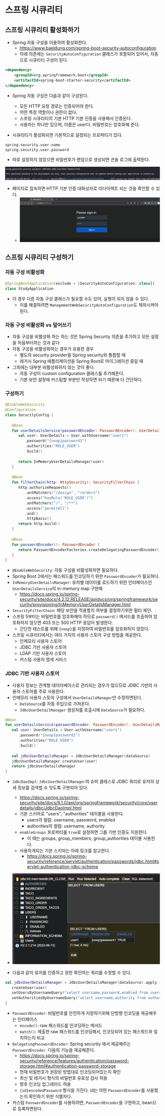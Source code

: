 # 스프링 시큐리티

## 스프링 시큐리티 활성화하기

- Spring 자동 구성을 이용하여 활성화한다.
	- https://www.baeldung.com/spring-boot-security-autoconfiguration
	- 아래 의존에는 `SecurityAutoConfiguration` 클래스가 포함되어 있어서, 자동으로 시큐리티 구성이 된다.

```xml
<dependency> 
	<groupId>org.springframework.boot</groupId> 
	<artifactId>spring-boot-starter-security</artifactId> 
</dependency>
```

- Spring 자동 구성은 다음과 같이 구성된다.
	- 모든 HTTP 요청 경로는 인증되어야 한다.
	- 어떤 특정 역할이나 권한이 없다.
	- 스프링 시큐리티의 기본 HTTP 기본 인증을 사용해서 인증된다.
	- 사용자는 하나만 있으며, 이름은 user다. 비밀번호는 암호화해 준다.

- 시큐리티가 활성화되면 기본적으로 설정되는 프로퍼티가 있다.

```
spring.security.user.name
spring.security.user.password
```

- 따로 설정하지 않았으면 비밀번호가 랜덤으로 생성되면 콘솔 로그에 출력된다.

![](assets/Pasted%20image%2020230530210443.png)

- 페이지로 접속하면 HTTP 기본 인증 대화상자로 리다이렉트 되는 것을 확인할 수 있다.
	- ![](assets/Pasted%20image%2020230530210548.png)

## 스프링 시큐리티 구성하기

### 자동 구성 비활성화

```kotlin
@SpringBootApplication(exclude = [SecurityAutoConfiguration::class])  
class StudyApplication
```

- 이 경우 다른 자동 구성 클래스가 필요할 수도 있어, 실행이 되지 않을 수 있다.
	- 이를 해결하려면 `ManagementWebSecurityAutoConfiguration`도 제외시켜야된다.

### 자동 구성 비활성화 vs 덮어쓰기

- 자동 구성을 비활성화 하는 하는 것은 Spring Security 의존을 추가하고 모든 설정을 처음부터하는 것과 같다.
- 자동 구성을 비활성화하는 경우가 유용한 경우
	- 별도의 security provider을 Spring security와 통합할 때
	- 레거시 Spring 애플리케이션을 Spring Boot로 마이그레이션 중일 때
- 그외에는 대부분 비활성화하지 않는 것이 좋다.
	- 자동 구성이 custom configuration 클래스를 추가해준다.
	- 기본 보안 설정에 커스텀할 부분만 작성하면 되기 때문에 더 간단하다.

### 구성하기

```kotlin
@EnableWebSecurity  
@Configuration  
class SecurityConfig {  
  
   @Bean  
   fun userDetailsService(passwordEncoder: PasswordEncoder): UserDetailsManager {  
      val user: UserDetails = User.withUsername("user1")  
         .password("{noop}password1")  
         .authorities("ROLE_USER")  
         .build()  
  
      return InMemoryUserDetailsManager(user)  
   }  
  
   @Bean  
   fun filterChain(http: HttpSecurity): SecurityFilterChain {  
      http.authorizeRequests()  
         .antMatchers("/design", "/orders")  
         .access("hasRole('ROLE_USER')")  
         .antMatchers("/", "/**")  
         .access("permitAll")  
         .and()  
         .httpBasic()  
      return http.build()  
   }  
  
   @Bean  
   fun passwordEncoder(): PasswordEncoder {  
      return PasswordEncoderFactories.createDelegatingPasswordEncoder()  
   }  
}
```

- `@EnableWebSecurity`: 자동 구성을 비활성화하면 필요하다.
- Spring Boot 2에서는 패스워드를 인코딩하기 위한 `PasswordEncoder`가 필요하다.
- `InMemoryUserDetailsManager`: 유저별 데이터를 로드하기 위한 인터페이스인 `UserDetailsService`의 in-memory map 구현체
	- https://docs.spring.io/spring-security/site/docs/4.2.12.RELEASE/apidocs/org/springframework/security/provisioning/InMemoryUserDetailsManager.html
- `SecurityFilterChain`: 해당 보안을 적용할지 여부를 결정하기위한 필터 체인.
- 스프링 5부터는 비밀번호를 암호화해야 하므로 `password()` 메서드를 호출하여 암호화하지 않으면 403 또는 500 HTTP 응답이 발생한다.
	- 간단한 테스트롤 위해 `{noop}`을 지정하여 비밀번호를 암호화하지 않았다.
- 스프링 시큐리티에서는 여러 가지의 사용자 스토어 구성 방법을 제공한다.
	- 인메모리 사용자 스토어
	- JDBC 기반 사용자 스토어
	- LDAP 기반 사용자 스토어
	- 커스텀 사용자 명세 서비스

### JDBC 기반 사용자 스토어

- 사용자 정보는 관계형 데이터베이스로 관리되는 경우가 많으므로 JDBC 기반의 사용자 스토어를 주로 사용한다.
- 인메모리 사용자 스토어 구성에서 `UserDetailsManager`만 수정하면된다.
	- `DataSource`를 자동 주입으로 가져온다.
	- `JdbcUserDetailManager` 생성자를 호출시에 `DataSource`가 필요하다.

```kotlin
@Bean  
fun userDetailsService(passwordEncoder: PasswordEncoder): UserDetailsManager {  
   val user: UserDetails = User.withUsername("user1")  
      .password("{noop}password1")  
      .authorities("ROLE_USER")  
      .build()  
  
   val jdbcUserDetailsManager = JdbcUserDetailsManager(dataSource)  
   jdbcUserDetailsManager.createUser(user)  
   return jdbcUserDetailsManager  
}
```

- `JdbcDaoImpl`: `JdbcUserDetailManager`의 슈퍼 클래스로 JDBC 쿼리로 유저의 상세 정보를 검색할 수 잇도록 구현되어 있다.
	- https://docs.spring.io/spring-security/site/docs/6.1.0/api/org/springframework/security/core/userdetails/jdbc/JdbcDaoImpl.html
	- 기본 스키마로 "users", "authorities" 테이블을 사용한다.
		- users의 컬럼: username, password, enabled
		- authorities의 컬럼: username, authority
	- `enableGroups` 프로퍼티를 `true`로 설정하면 그룹 기반 인증도 지원한다.
		- 이 때는 groups, group_members, group_authorities 테이블 사용한다.
	- 사용하게되는 기본 스키마는 아래 링크를 참고한다.
		- https://docs.spring.io/spring-security/reference/servlet/authentication/passwords/jdbc.html#servlet-authentication-jdbc-schema
- ![](assets/Pasted%20image%2020230531215618.png)

- 다음과 같이 유저를 인증하고 권한 확인하는 쿼리를 수정할 수 있다.

```kotlin
val jdbcUserDetailsManager = JdbcUserDetailsManager(dataSource).apply {  
   createUser(user)  
   setUsersByUsernameQuery("select username,password,enabled from users where username = ?")  
   setAuthoritiesByUsernameQuery("select username,authority from authorities where username = ?")  
}
```

- `PasswordEncoder`: 비밀번호를 안전하게 저장하기위해 단방향 인코딩을 제공해주는 인터페이스
	- `encode()`: raw 패스워드를 인코딩하는 메서드
	- `match()`: 제출한 raw 패스워드를 인코딩해서, 인코딩되어 있는 패스워드와 일치하는지 비교
- `DelegatingPasswordEncoder`: Spring security 에서 제공해주는 `PasswordEncoder`. 다음의 기능을 제공해준다.
	- https://docs.spring.io/spring-security/reference/features/authentication/password-storage.html#authentication-password-storage
	- 현재 비밀번호가 권장된 방법대로 인코딩되어있는지 확인
	- 최신 및 레거시 형식의 비밀번호 유효성 검사 허용
	- 향후 인코딩 업그레이드 허용
	- `{id}encodedPassword` 형식을 가진다. id는 어떤 `PasswordEncoder`를 사용했는지 확인하기 위한 식별자다.
- 커스텀 `PasswordEncoder`를 사용하려면, `PasswordEncoder`을 구현하고, bean으로 등록하면된다.